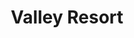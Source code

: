 ---
layout: location
title: Valley Resort
keywords: resort stay
cover_image: "/properties/Valley Resort/1.webp"
images_src: Valley Resort
price: ₹2,999
area: Mudigere
rating: 5
description: Nestled amidst the rolling hills of the Western Ghats in Mudigere, Valley Resort beckons you with a promise of serenity. Imagine a haven crafted in the true spirit of Malnad architecture, a cozy haven tucked away amongst verdant coffee plantations. Here, the valley unfolds before you, cradled between two majestic hills, a sparkling stream weaving its way through the heart of the estate. Breathe in the crisp mountain air, a welcome change from the city's clamor. Each day at Kalasa Valley Resort is a chance to reconnect with nature's rhythm. Wake up to the melody of birdsong, and spend your days exploring the whispering trails or simply soaking in the tranquility of your surroundings.  This picturesque escape is the perfect antidote to the everyday grind, offering a chance to unwind and rediscover the simple joys of life.
district: Mudigere
total-occupancy: 35
rooms: 6
stay-type: Resort
accomodation: [
    [Standard Room, 0, 0, shop],
    [Basic Room, 0, 0, house-door], 
    [Dormitory Room, 0, 0, shop]
]
pricing: [
    [STANDARD PACKAGE, 2999, Stay | Activities | All Meals | Hi-tea | Veg Snacks],
]
ameneties: [
    [ fa-solid fa-utensils,Dining Hall],
    [ fa-solid fa-fire,Campfire],
    [ fa-solid fa-tv, TV],
    [ fa-solid fa-people-roof, Living Room],
    [ fa-solid fa-plug-circle-plus,Power Backup],
    [ fa-solid fa-square-parking,Parking],
    [ fa-solid fa-mug-hot,Kettle],
    [ fa-solid fa-shower ,Shower],
    [ fa-solid fa-hot-tub-person,Hot Water],
]
activities: [ 
    [ fa-solid fa-spoon,Badminton], 
    [ fa-solid fa-bridge,Burma Bridge],
    [ fa-solid fa-chess-knight,Chess], 
    [ fa-solid fa-person-walking-dashed-line-arrow-right,Net-walk],
    [ fa-solid fa-bullseye,Archery],
    [ fa-solid fa-bullseye,Dart Board],
    [ fa-solid fa-person-walking,Estate Walk], 
    [ fa-solid fa-baseball-bat-ball,Cricket],   
    [ fa-solid fa-arrow-trend-down,Zip Line],  
]
locations: [Hornadu Temple(4KM), Kyathanmakki Trekking(6KM), Gaaligudda Sunset Point(7KM), Amba Teertha(11KM), Kalaseshwara Temple(11KM), Surmane Water Falls]
breakfast: [Neer Dosa, item2, item3, item4]
lunch: [item1, item2, item3, item4]
dinner: [item1, item2, item3, item4]
tnc: ["Yes","Yes","Yes", "Yes", 12:00PM-11:00AM]
---
